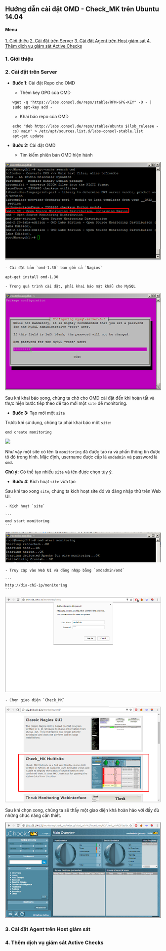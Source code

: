 ## Hướng dẫn cài đặt OMD - Check_MK trên Ubuntu 14.04

#### Menu

[1. Giới thiệu](#1)
[2. Cài đặt trên Server](#2)
[3. Cài đặt Agent trên Host giám sát](#3)
[4. Thêm dịch vụ giám sát Active Checks](#4)

### 1. Giới thiệu  <a name="1"></a>



### 2. Cài đặt trên Server  <a name="2"></a>

- **Bước 1**: Cài đặt Repo cho OMD
    - Thêm key GPG của OMD
    
    ```
    wget -q "https://labs.consol.de/repo/stable/RPM-GPG-KEY" -O - | sudo apt-key add -
    ```
    
    - Khai báo repo của OMD 
    
    ```
    echo "deb http://labs.consol.de/repo/stable/ubuntu $(lsb_release -cs) main" > /etc/apt/sources.list.d/labs-consol-stable.list
    apt-get update
    ```
    
- **Bước 2:** Cài đặt OMD

    - Tìm kiếm phiên bản OMD hiện hành
    
<img src="images/omd-1-search.png" />

    - Cài đặt bản `omd-1.30` bao gồm cả `Nagios`
    
```
apt-get install omd-1.30
```
    
    - Trong quá trình cài đặt, phải khai báo mật khẩu cho MySQL
    
<img src="images/2.mysql.png" />

Sau khi khai báo xong, chúng ta chờ cho OMD cài đặt đến khi hoàn tất và thực hiện bước tiếp theo để tạo mới một `site` để monitoring.

- **Bước 3:** Tạo mới một `site`

Trước khi sử dụng, chúng ta phải khai báo một `site`:

```
omd create monitoring
```

<img src="images/3.info.png" />

Như vậy một site có tên là `monitoring` đã được tạo ra và phần thông tin được tô đỏ trong hình. Mặc định, username được cấp là `omdadmin` và password là `omd`.

**Chú ý:** Có thể tạo nhiều `site` và tên được chọn tùy ý.

- **Bước 4:** Kích hoạt `site` vừa tạo

Sau khi tạo xong `site`, chúng ta kích hoạt site đó và đăng nhập thử trên Web UI.

    - Kích hoạt `site`
    
    ```
    omd start monitoring
    ```
    
<img src="images/4.active-site.png" />

    - Truy cập vào Web UI và đăng nhập bằng `omdadmin/omd`
    
    ```
    http://địa-chỉ-ip/monitoring
    ```
    
<img src="images/5.webui1.png" />
    
    - Chọn giao diện `Check_MK`
    
<img src="images/6.webui2-checkmk.png" />

Sau khi chọn xong, chúng ta sẽ thấy một giao diện khá hoàn hảo với đầy đủ những chức năng cần thiết.

<img src="images/7.webui-main.png" />


### 3. Cài đặt Agent trên Host giám sát  <a name="3"></a> 
### 4. Thêm dịch vụ giám sát Active Checks  <a name="4"></a>